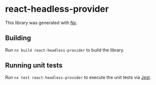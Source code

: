 # react-headless-provider

This library was generated with [Nx](https://nx.dev).

## Building

Run `nx build react-headless-provider` to build the library.

## Running unit tests

Run `nx test react-headless-provider` to execute the unit tests via [Jest](https://jestjs.io).
